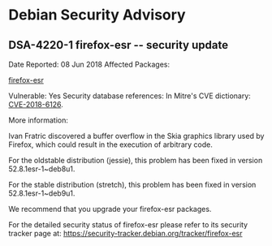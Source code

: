 
Debian Security Advisory
========================


DSA-4220-1 firefox-esr -- security update
-----------------------------------------



Date Reported:
08 Jun 2018
Affected Packages:

[firefox-esr](https://packages.debian.org/src:firefox-esr)

Vulnerable:
Yes
Security database references:
In Mitre's CVE dictionary: [CVE-2018-6126](https://security-tracker.debian.org/tracker/CVE-2018-6126).  

More information:

Ivan Fratric discovered a buffer overflow in the Skia graphics library
used by Firefox, which could result in the execution of arbitrary code.


For the oldstable distribution (jessie), this problem has been fixed
in version 52.8.1esr-1~deb8u1.


For the stable distribution (stretch), this problem has been fixed in
version 52.8.1esr-1~deb9u1.


We recommend that you upgrade your firefox-esr packages.


For the detailed security status of firefox-esr please refer to
its security tracker page at:
<https://security-tracker.debian.org/tracker/firefox-esr>





